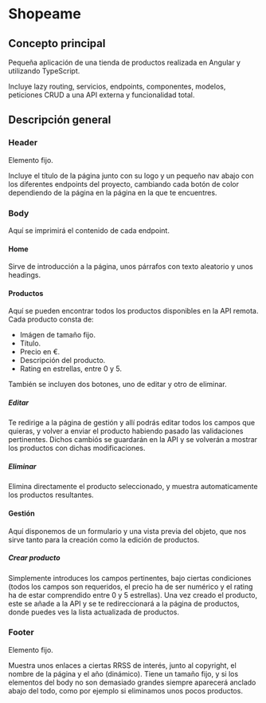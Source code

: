 # Shopeame

## Concepto principal

Pequeña aplicación de una tienda de productos realizada en Angular y utilizando TypeScript. 

Incluye lazy routing, servicios, endpoints, componentes, modelos, peticiones CRUD a una API externa y funcionalidad total.

## Descripción general

### Header

Elemento fijo.

Incluye el título de la página junto con su logo y un pequeño nav abajo con los diferentes endpoints del proyecto, cambiando cada botón de color dependiendo de la página en la página en la que te encuentres.

### Body

Aquí se imprimirá el contenido de cada endpoint.

#### Home

Sirve de introducción a la página, unos párrafos con texto aleatorio y unos headings.

#### Productos

Aquí se pueden encontrar todos los productos disponibles en la API remota. Cada producto consta de:

- Imágen de tamaño fijo.
- Título.
- Precio en €.
- Descripción del producto.
- Rating en estrellas, entre 0 y 5.

También se incluyen dos botones, uno de editar y otro de eliminar.

##### Editar

Te redirige a la página de gestión y allí podrás editar todos los campos que quieras, y volver a enviar el producto habiendo pasado las validaciones pertinentes. Dichos cambiós se guardarán en la API y se volverán a mostrar los productos con dichas modificaciones.

##### Eliminar

Elimina directamente el producto seleccionado, y muestra automaticamente los productos resultantes.

#### Gestión

Aquí disponemos de un formulario y una vista previa del objeto, que nos sirve tanto para la creación como la edición de productos.

##### Crear producto

Simplemente introduces los campos pertinentes, bajo ciertas condiciones (todos los campos son requeridos, el precio ha de ser numérico y el rating ha de estar comprendido entre 0 y 5 estrellas). Una vez creado el producto, este se añade a la API y se te redireccionará a la página de productos, donde puedes ves la lista actualizada de productos.

### Footer

Elemento fijo.

Muestra unos enlaces a ciertas RRSS de interés, junto al copyright, el nombre de la página y el año (dinámico). Tiene un tamaño fijo, y si los elementos del body no son demasiado grandes siempre aparecerá anclado abajo del todo, como por ejemplo si eliminamos unos pocos productos.
